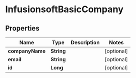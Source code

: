 
# InfusionsoftBasicCompany

## Properties
Name | Type | Description | Notes
------------ | ------------- | ------------- | -------------
**companyName** | **String** |  |  [optional]
**email** | **String** |  |  [optional]
**id** | **Long** |  |  [optional]



